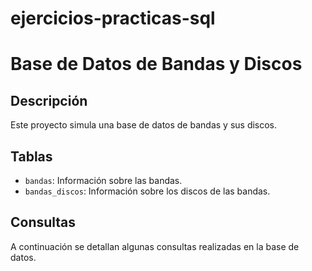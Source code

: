 # ejercicios-practicas-sql
# Base de Datos de Bandas y Discos

## Descripción
Este proyecto simula una base de datos de bandas y sus discos.

## Tablas
- `bandas`: Información sobre las bandas.
- `bandas_discos`: Información sobre los discos de las bandas.

## Consultas
A continuación se detallan algunas consultas realizadas en la base de datos.
